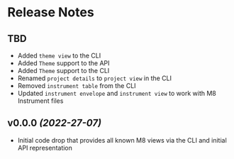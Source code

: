 # Release Notes

## TBD

* Added `theme view` to the CLI
* Added `Theme` support to the API
* Added `Theme` support to the CLI
* Renamed `project details` to `project view` in the CLI
* Removed `instrument table` from the CLI
* Updated `instrument envelope` and `instrument view` to work with M8 Instrument files

## v0.0.0 _(2022-27-07)_

* Initial code drop that provides all known M8 views via the CLI and initial API representation
